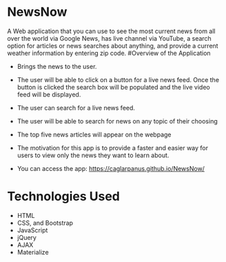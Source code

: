# NewsNow
A Web application that you can use to see the most current news from all over the world via Google News, has live channel via YouTube, a search option for articles or news searches about anything, and provide a current weather information by entering zip code.
#Overview of the Application

* Brings the news to the user.
* The user will be able to click on a button for a live news feed. Once the button is clicked the search box will be populated and the live video feed will be displayed.
* The user can search for a live news feed.
* The user will be able to search for news on any topic of their choosing
* The top five news articles will appear on the webpage
* The motivation for this app is to provide a faster and easier way for users to view only the news they want to learn about.

* You can access the app: https://caglarpanus.github.io/NewsNow/

# Technologies Used

* HTML
* CSS, and Bootstrap
* JavaScript
* jQuery
* AJAX 
* Materialize
